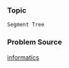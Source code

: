 ### Topic

    Segment Tree

### Problem Source

[informatics](http://informatics.mccme.ru/mod/statements/view3.php?chapterid=3327#1)
